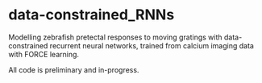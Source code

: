 # data-constrained_RNNs
Modelling zebrafish pretectal responses to moving gratings with data-constrained recurrent neural networks, trained from calcium imaging data with FORCE learning.

All code is preliminary and in-progress.
